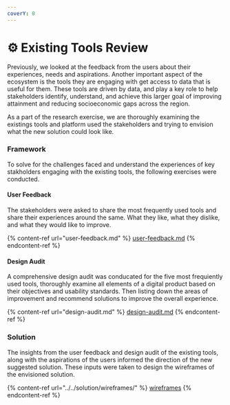 ```yaml
---
coverY: 0
---
```


# ⚙ Existing Tools Review

Previously, we looked at the feedback from the users about their experiences, needs and aspirations. Another important aspect of the ecosystem is the tools they are engaging with get access to data that is useful for them. These tools are driven by data, and play a key role to help stakeholders identify, understand, and achieve this larger goal of improving attainment and reducing socioeconomic gaps across the region.&#x20;

As a part of the research exercise, we are thoroughly examining the existings tools and platform used the stakeholders and trying to envision what the new solution could look like.

### Framework

To solve for the challenges faced and understand the experiences of key stakholders engaging with the existing tools, the following exercises were conducted.

#### User Feedback

The stakeholders were asked to share the most frequently used tools and share their experiences around the same. What they like, what they dislike, and what they would like to improve.

{% content-ref url="user-feedback.md" %}
[user-feedback.md](user-feedback.md)
{% endcontent-ref %}

#### Design Audit

A comprehensive design audit was conducated for the five most frequiently used tools, thoroughly examine all elements of a digital product based on their objectives and usability standards. Then listing down the areas of improvement and recommend solutions to improve the overall experience.

{% content-ref url="design-audit.md" %}
[design-audit.md](design-audit.md)
{% endcontent-ref %}

### Solution

The insights from the user feedback and design audit of the existing tools, along with the aspirations of the users informed the direction of the new suggested solution. These inputs were taken to design the wireframes of the envisioned solution.

{% content-ref url="../../solution/wireframes/" %}
[wireframes](../../solution/wireframes/)
{% endcontent-ref %}

